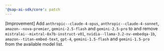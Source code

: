 ```yaml
---
'@sap-ai-sdk/core': patch
---
```


[Improvement] Add `anthropic--claude-4-opus`, `anthropic--claude-4-sonnet`, `amazon--nova-premier`, `gemini-2.5-flash` and `gemini-2.5-pro` to and remove `mistralai--mixtral-8x7b-instruct-v01`, `nvidia--llama-3.2-nv-embedqa-1b`, `amazon--titan-embed-text`, `gpt-4`, `gemini-1.5-flash` and `gemini-1.5-pro` from the available model list.
